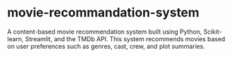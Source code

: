 # movie-recommandation-system
A content-based movie recommendation system built using Python, Scikit-learn, Streamlit, and the TMDb API. This system recommends movies based on user preferences such as genres, cast, crew, and plot summaries.
